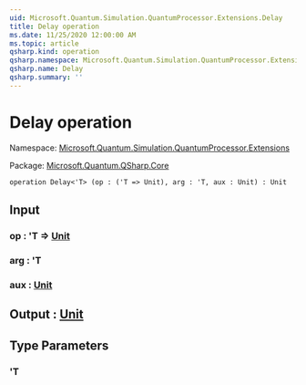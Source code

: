 ```yaml
---
uid: Microsoft.Quantum.Simulation.QuantumProcessor.Extensions.Delay
title: Delay operation
ms.date: 11/25/2020 12:00:00 AM
ms.topic: article
qsharp.kind: operation
qsharp.namespace: Microsoft.Quantum.Simulation.QuantumProcessor.Extensions
qsharp.name: Delay
qsharp.summary: ''
---
```


# Delay operation

Namespace: [Microsoft.Quantum.Simulation.QuantumProcessor.Extensions](xref:Microsoft.Quantum.Simulation.QuantumProcessor.Extensions)

Package: [Microsoft.Quantum.QSharp.Core](https://nuget.org/packages/Microsoft.Quantum.QSharp.Core)




```qsharp
operation Delay<'T> (op : ('T => Unit), arg : 'T, aux : Unit) : Unit
```


## Input

### op : 'T => [Unit](xref:microsoft.quantum.user-guide.language.types) 




### arg : 'T




### aux : [Unit](xref:microsoft.quantum.user-guide.language.types)





## Output : [Unit](xref:microsoft.quantum.user-guide.language.types)



## Type Parameters

### 'T

